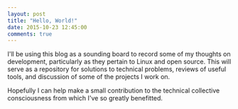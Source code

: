 ```yaml
---
layout: post
title: "Hello, World!"
date: 2015-10-23 12:45:00
comments: true
---
```


I'll be using this blog as a sounding board to record some of my thoughts on development, particularly as they pertain to Linux and open source. This will serve as a repository for solutions to technical problems, reviews of useful tools, and discussion of some of the projects I work on.

Hopefully I can help make a small contribution to the technical collective consciousness from which I've so greatly benefitted.
